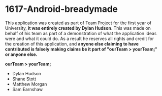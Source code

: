 # 1617-Android-breadymade

This application was created as part of Team Project for the first year of University, **it was entirely created by Dylan Hudson**. This was made on behalf of his team as part of a demonstration of what the application ideas were and what it could do. As a result he reserves all rights and credit for the creation of this application, and **anyone else claiming to have contributed is falsely making claims be it part of "ourTeam > yourTeam;" or anyone else.**

**ourTeam > yourTeam;**
- Dylan Hudson
- Shane Stott
- Matthew Morgan
- Sam Earnshaw
